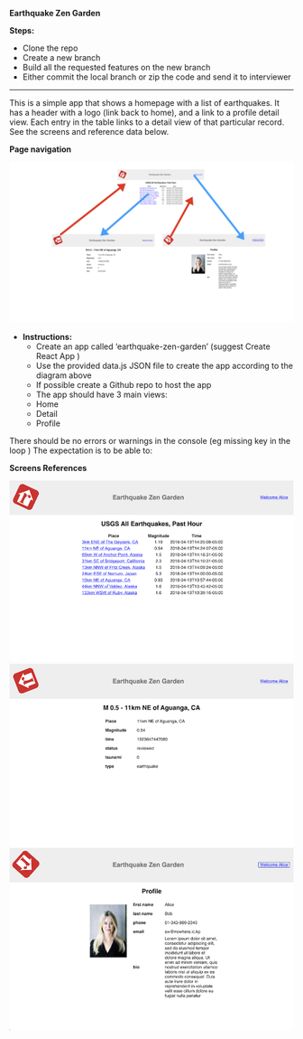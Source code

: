 **Earthquake Zen Garden**

**Steps:**
- Clone the repo
- Create a new branch
- Build all the requested features on the new branch
- Either commit the local branch or zip the code and send it to interviewer

---------------------------------------------------------------------------------------------------------------------------------

This is a simple app that shows a homepage with a list of earthquakes. It has a header with a logo (link back to home), and a link to a profile detail view. Each entry in the table links to a detail view of that particular record. See the screens and reference data below.

**Page navigation**

<img src="mocks/Navigation.jpeg"/>


- **Instructions:**
    - Create an app called ‘earthquake-zen-garden’ (suggest Create React App )
    - Use the provided data.js JSON file to create the app according to the diagram above
    - If possible create a Github repo to host the app 
    - The app should have 3 main views:
    - Home
    - Detail
    - Profile

There should be no errors or warnings in the console (eg missing key in the loop )
The expectation is to be able to:

**Screens References**

<img src="mocks/Home.png"/>
<img src="mocks/Detail.png"/>
<img src="mocks/Profile.png"/>

